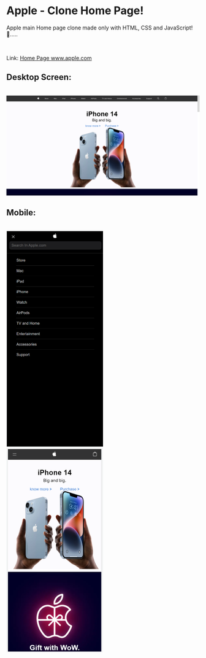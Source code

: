 # Apple - Clone Home Page!
Apple main Home page clone made only with HTML, CSS and JavaScript! 🍎.....

<br>

Link: <a href="https://steady-daifuku-9aa5d4.netlify.app/#" target="_blank" > Home Page www.apple.com </a>

<h2>Desktop Screen:</h2>
<br>
<img src="Assets/laptop screen.png">

<h2>Mobile:</h2>
<br>
<div>
  <div>
  <img src="Assets/menu.png" hight="50%" width="50%">
  </div>
  <div>
  <img src="Assets/phone screen.png" hight="50%" width="50%" >
  </div>
</div>
